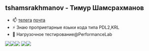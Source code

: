 ## tshamsrakhmanov - Тимур Шамсрахманов

- 📫 [телега](https://t.me/tshamsrakhmanov) [почта](t.shamsrakhmanov@gmail.com)
- ⚡ Знаю проприетарные языки кода типа PDL2,KRL
- 👯 Нагрузочное тестирование@PerformanceLab

![](http://github-profile-summary-cards.vercel.app/api/cards/profile-details?username=tshamsrakhmanov&theme=default)![](http://github-profile-summary-cards.vercel.app/api/cards/repos-per-language?username=tshamsrakhmanov&theme=default)![](http://github-profile-summary-cards.vercel.app/api/cards/most-commit-language?username=tshamsrakhmanov&theme=default)
![](http://github-profile-summary-cards.vercel.app/api/cards/stats?username=tshamsrakhmanov&theme=default)![](http://github-profile-summary-cards.vercel.app/api/cards/productive-time?username=tshamsrakhmanov&theme=default&utcOffset=8)
